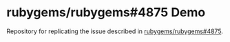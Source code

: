 # rubygems/rubygems#4875 Demo

Repository for replicating the issue described in [rubygems/rubygems#4875](https://github.com/rubygems/rubygems/issues/4875).
